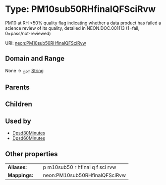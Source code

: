 
# Type: PM10sub50RHfinalQFSciRvw


PM10 at RH <50% quality flag indicating whether a data product has failed a science review of its quality, detailed in NEON.DOC.001113 (1=fail, 0=pass/not-reviewed)

URI: [neon:PM10sub50RHfinalQFSciRvw](https://data.neonscience.org/PM10sub50RHfinalQFSciRvw)


## Domain and Range

None ->  <sub>OPT</sub> [String](types/String.md)

## Parents


## Children


## Used by

 * [Dpsd30Minutes](Dpsd30Minutes.md)
 * [Dpsd60Minutes](Dpsd60Minutes.md)

## Other properties

|  |  |  |
| --- | --- | --- |
| **Aliases:** | | p m10sub50 r hfinal q f sci rvw |
| **Mappings:** | | neon:PM10sub50RHfinalQFSciRvw |

